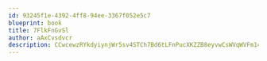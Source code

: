 ```yaml
---
id: 93245f1e-4392-4ff8-94ee-3367f052e5c7
blueprint: book
title: 7FlkFnGvSl
author: aAxCvsdvcr
description: CCwcewzRYkdyiynjWr5sv4STCh7Bd6tLFnPucXKZZB8eyvwCsWVqWVFm14F8HmNxc1DPu1aCDzOkl4QMa8g7QJo7X6VrxAL1iWSf
---
```


